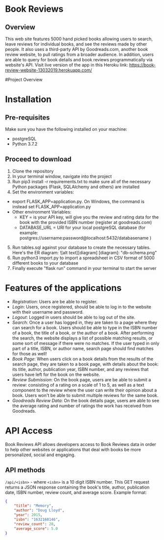 # Book Reviews

## Overview

This web site features 5000 hand picked books allowing users to search, leave reviews for individual books, and see the reviews made by other people. It also uses a third-party API by Goodreads.com, another book review website, to pull ratings from a broader audience. In addition, users are able to query for book details and book reviews programmatically via website's API. Visit live version of the app in this Heroku link: https://book-review-website-13032019.herokuapp.com/

#Project Overview




# Installation

## Pre-requisites

Make sure you have the following installed on your machine:
* postgreSQL
* Python 3.7.2

## Proceed to download
1. Clone the repository
2. In your terminal window, navigate into the project
3. Run pip3 install -r requirements.txt to make sure all of the necessary Python packages (Flask, SQLAlchemy and others) are installed
4. Set the environment variables:
  * export FLASK_APP=application.py. On Windows, the command is instead set FLASK_APP=application.py
  * Other environment Variables:
    - KEY = is your API key, will give you the review and rating data for the book with the provided ISBN number (register at goodreads.com)
    - DATABASE_URL = URI for your local postgreSQL database (for example: postgres://username:password@localhost:5432/databasename )
5. Run tables.sql against your database to create the necessary tables. Here's the ER diagram:
  ![alt text][diagram]
  [diagram]: "db-schema.png"
6. Run python3 import.py to import a spreadsheet in CSV format of 5000 different books to your database
7. Finally execute "flask run" command in your terminal to start the server

# Features of the applications

* *Registration*: Users are be able to register.
* *Login*: Users, once registered, should be able to log in to the website with their username and password.
* *Logout*: Logged in users should be able to log out of the site.
* *Search*: Once a user has logged in, they are taken to a page where they can search for a book. Users should be able to type in the ISBN number of a book, the title of a book, or the author of a book. After performing the search, the website displays a list of possible matching results, or some sort of message if there were no matches. If the user typed in only part of a title, ISBN, or author name, search page should find matches for those as well!
* *Book Page*: When users click on a book details from the results of the search page, they are taken to a book page, with details about the book: its title, author, publication year, ISBN number, and any reviews that users have left for the book on the website.
* *Review Submission*: On the book page, users are be able to submit a review: consisting of a rating on a scale of 1 to 5, as well as a text component to the review where the user can write their opinion about a book. Users won't be able to submit multiple reviews for the same book.
* *Goodreads Review Data*: On the book details page, users are able to see the average rating and number of ratings the work has received from Goodreads.

# API Access

Book Reviews API allows developers access to Book Reviews data in order to help other websites or applications that deal with books be more personalized, social and engaging.

## API methods

`/api/<isbn>` - where `<isbn>` is a 10 digit ISBN number. This GET request returns a JSON response containing the book's title, author, publication date, ISBN number, review count, and average score. Example format:
``` json
{
    "title": "Memory",
    "author": "Doug Lloyd",
    "year": 2015,
    "isbn": "1632168146",
    "review_count": 28,
    "average_score": 5.0
}
```
